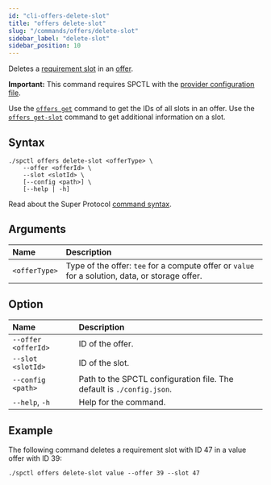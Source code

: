 ```yaml
---
id: "cli-offers-delete-slot"
title: "offers delete-slot"
slug: "/commands/offers/delete-slot"
sidebar_label: "delete-slot"
sidebar_position: 10
---
```


Deletes a [requirement slot](/fundamentals/slots#requirements) in an [offer](/fundamentals/offers).

**Important:** This command requires SPCTL with the [provider configuration file](/cli#for-offer-providers).

Use the [`offers get`](/cli/commands/offers/get) command to get the IDs of all slots in an offer. Use the [`offers get-slot`](/cli/commands/offers/get-slot) command to get additional information on a slot.

## Syntax

```
./spctl offers delete-slot <offerType> \
    --offer <offerId> \
    --slot <slotId> \
    [--config <path>] \
    [--help | -h]
```

Read about the Super Protocol [command syntax](/cli/commands#command-syntax).

## Arguments

| **Name** | **Description** |
| :- | :- |
| `<offerType>` | Type of the offer: `tee` for a compute offer or `value` for a solution, data, or storage offer. |

## Option

| **Name** | **Description** |
| :- | :- |
| `--offer <offerId>` | ID of the offer. |
| `--slot <slotId>` | ID of the slot. |
| `--config <path>` | Path to the SPCTL configuration file. The default is `./config.json`. |
| `--help`, `-h` | Help for the command. |

## Example

The following command deletes a requirement slot with ID 47 in a value offer with ID 39:

```
./spctl offers delete-slot value --offer 39 --slot 47
```